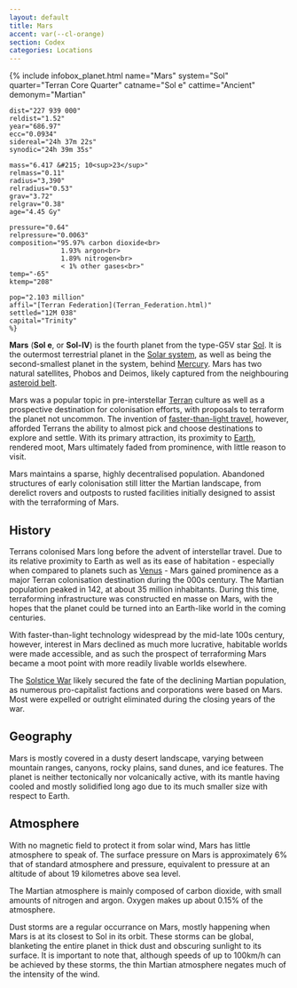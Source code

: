 ```yaml
---
layout: default
title: Mars
accent: var(--cl-orange)
section: Codex
categories: Locations
---
```

{% include infobox_planet.html 
    name="Mars"
    system="Sol" 
    quarter="Terran Core Quarter"
    catname="Sol e"
    cattime="Ancient"
    demonym="Martian"

    dist="227 939 000" 
    reldist="1.52"
    year="686.97"
    ecc="0.0934"
    sidereal="24h 37m 22s"
    synodic="24h 39m 35s"

    mass="6.417 &#215; 10<sup>23</sup>"
    relmass="0.11" 
    radius="3,390" 
    relradius="0.53"
    grav="3.72"
    relgrav="0.38"
    age="4.45 Gy"

    pressure="0.64"
    relpressure="0.0063"
    composition="95.97% carbon dioxide<br>
                 1.93% argon<br>
                 1.89% nitrogen<br>
                 < 1% other gases<br>"
    temp="-65"
    ktemp="208"

    pop="2.103 million"
    affil="[Terran Federation](Terran_Federation.html)"
    settled="12M 038"
    capital="Trinity"
    %}

**Mars** (**Sol e**, or **Sol-IV**) is the fourth planet from the type-G5V star [Sol](Sol.html).
It is the outermost terrestrial planet in the [Solar system](Solar_system.html), as well as being
the second-smallest planet in the system, behind [Mercury](Mercury.html). Mars has two natural
satellites, Phobos and Deimos, likely captured from the neighbouring [asteroid belt](Solar_asteroid_belt.html).

Mars was a popular topic in pre-interstellar [Terran](Terran_Federation.html) culture as well as a
prospective destination for colonisation efforts, with proposals to terraform the planet not uncommon.
The invention of [faster-than-light travel](Faster-than-light_travel.html), however, afforded Terrans
the ability to almost pick and choose destinations to explore and settle. With its primary attraction,
its proximity to [Earth](Earth.html), rendered moot, Mars ultimately faded from prominence, with little
reason to visit.

Mars maintains a sparse, highly decentralised population. Abandoned structures of early colonisation
still litter the Martian landscape, from derelict rovers and outposts to rusted facilities initially
designed to assist with the terraforming of Mars.

## History
Terrans colonised Mars long before the advent of interstellar travel. Due to its relative proximity
to Earth as well as its ease of habitation - especially when compared to planets such as [Venus](Venus.html) - 
Mars gained prominence as a major Terran colonisation destination during the 000s century. The Martian
population peaked in 142, at about 35 million inhabitants. During this time, terraforming infrastructure
was constructed en masse on Mars, with the hopes that the planet could be turned into an Earth-like
world in the coming centuries.

With faster-than-light technology widespread by the mid-late 100s century, however, interest in Mars
declined as much more lucrative, habitable worlds were made accessible, and as such the prospect
of terraforming Mars became a moot point with more readily livable worlds elsewhere.

The [Solstice War](Solstice_War.html) likely secured the fate of the declining Martian population, as
numerous pro-capitalist factions and corporations were based on Mars. Most were expelled or outright
eliminated during the closing years of the war.

## Geography
Mars is mostly covered in a dusty desert landscape, varying between mountain ranges, canyons, rocky
plains, sand dunes, and ice features. The planet is neither tectonically nor volcanically active,
with its mantle having cooled and mostly solidified long ago due to its much smaller size with
respect to Earth.

## Atmosphere
With no magnetic field to protect it from solar wind, Mars has little atmosphere to speak of. The
surface pressure on Mars is approximately 6% that of standard atmosphere and pressure, equivalent to
pressure at an altitude of about 19 kilometres above sea level.

The Martian atmosphere is mainly composed of carbon dioxide, with small amounts of nitrogen and
argon. Oxygen makes up about 0.15% of the atmosphere.

Dust storms are a regular occurrance on Mars, mostly happening when Mars is at its closest to Sol
in its orbit. These storms can be global, blanketing the entire planet in thick dust and obscuring
sunlight to its surface. It is important to note that, although speeds of up to 100km/h can be
achieved by these storms, the thin Martian atmosphere negates much of the intensity of the wind. 
